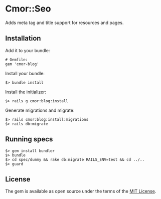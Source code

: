 # Cmor::Seo

Adds meta tag and title support for resources and pages.

## Installation

Add it to your bundle:

```
# Gemfile:
gem 'cmor-blog'
```

Install your bundle:

```
$> bundle install
```

Install the initializer:

```
$> rails g cmor:blog:install
```

Generate migrations and migrate:

```
$> rails cmor:blog:install:migrations
$> rails db:migrate
```

## Running specs

```
$> gem install bundler
$> bundle
$> cd spec/dummy && rake db:migrate RAILS_ENV=test && cd ../..
$> guard
```

## License

The gem is available as open source under the terms of the [MIT License](https://opensource.org/licenses/MIT).
